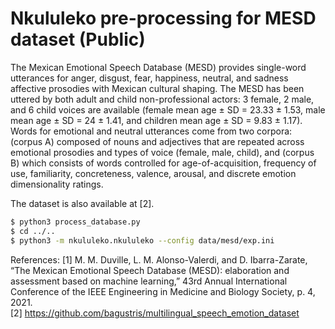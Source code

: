 # Nkululeko pre-processing for MESD dataset (Public)
The Mexican Emotional Speech Database (MESD) provides single-word utterances for anger, disgust, fear, happiness, neutral, and sadness affective prosodies with Mexican cultural shaping. The MESD has been uttered by both adult and child non-professional actors: 3 female, 2 male, and 6 child voices are available (female mean age ± SD = 23.33 ± 1.53, male mean age ± SD = 24 ± 1.41, and children mean age ± SD = 9.83 ± 1.17). Words for emotional and neutral utterances come from two corpora: (corpus A) composed of nouns and adjectives that are repeated across emotional prosodies and types of voice (female, male, child), and (corpus B) which consists of words controlled for age-of-acquisition, frequency of use, familiarity, concreteness, valence, arousal, and discrete emotion dimensionality ratings. 

The dataset is also available at [2].

```bash
$ python3 process_database.py
$ cd ../..
$ python3 -m nkululeko.nkululeko --config data/mesd/exp.ini
```


References: 
[1] M. M. Duville, L. M. Alonso-Valerdi, and D. Ibarra-Zarate, “The Mexican Emotional Speech Database (MESD): elaboration and assessment based on machine learning,” 43rd Annual International Conference of the IEEE Engineering in Medicine and Biology Society, p. 4, 2021.  
[2] https://github.com/bagustris/multilingual_speech_emotion_dataset  